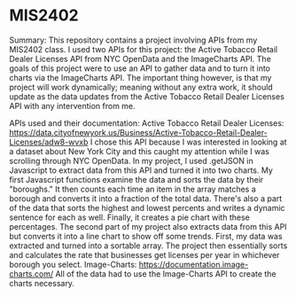 # MIS2402
Summary:
This repository contains a project involving APIs from my MIS2402 class. I used two APIs for this project: the Active Tobacco Retail Dealer Licenses API from NYC OpenData and the ImageCharts API. The goals of this project were to use an API to gather data and to turn it into charts via the ImageCharts API. The important thing however, is that my project will work dynamically; meaning without any extra work, it should update as the data updates from the Active Tobacco Retail Dealer Licenses API with any intervention from me.

APIs used and their documentation:
Active Tobacco Retail Dealer Licenses: https://data.cityofnewyork.us/Business/Active-Tobacco-Retail-Dealer-Licenses/adw8-wvxb 
I chose this API because I was interested in looking at a dataset about New York City and this caught my attention while I was scrolling through NYC OpenData. In my project, I used .getJSON in Javascript to extract data from this API and turned it into two charts. My first Javascript functions examine the data and sorts the data by their "boroughs." It then counts each time an item in the array matches a borough and converts it into a fraction of the total data. There's also a part of the data that sorts the highest and lowest percents and writes a dynamic sentence for each as well. Finally, it creates a pie chart with these percentages. The second part of my project also extracts data from this API but converts it into a line chart to show off some trends. First, my data was extracted and turned into a sortable array. The project then essentially sorts and calculates the rate that businesses get licenses per year in whichever borough you select. 
Image-Charts: https://documentation.image-charts.com/
All of the data had to use the Image-Charts API to create the charts necessary.
